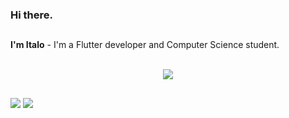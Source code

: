 ### Hi there.
</div>
  
  ##
 
<div>
<strong>I'm Italo</strong> - I'm a Flutter developer and Computer Science student.
<div>

<br>
<!-- Technologies that I master -->
<div>
<p align="center">
  <a href="https://skillicons.dev">
    <img src="https://skillicons.dev/icons?i=dart,flutter,firebase,html,css,js,c,cpp,git,gitlab,stackoverflow,vscode" />
  </a>
</p>
</div>
  
  ##
 
<div> 
  <a href="https://www.linkedin.com/in/italo-guasti-flutter" target="_blank"><img src="https://img.shields.io/badge/-LinkedIn-%230077B5?style=for-the-badge&logo=linkedin&logoColor=white" target="_blank"></a>
  <a href = "mailto:italo.gguas@gmail.com"><img src="https://img.shields.io/badge/-Gmail-%23333?style=for-the-badge&logo=gmail&logoColor=white" target="_blank"></a>
